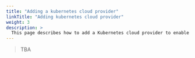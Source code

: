 ```yaml
---
title: "Adding a kubernetes cloud provider"
linkTitle: "Adding kubernetes cloud provider"
weight: 3
description: >
  This page describes how to add a Kubernetes cloud provider to enable Kubernetes applications.
---
```


> TBA
